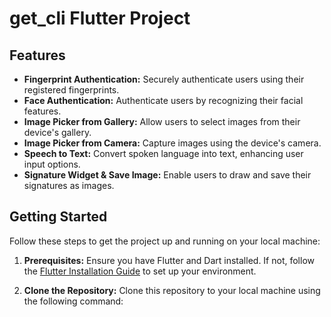 # get_cli Flutter Project



## Features

- **Fingerprint Authentication:** Securely authenticate users using their registered fingerprints.
- **Face Authentication:** Authenticate users by recognizing their facial features.
- **Image Picker from Gallery:** Allow users to select images from their device's gallery.
- **Image Picker from Camera:** Capture images using the device's camera.
- **Speech to Text:** Convert spoken language into text, enhancing user input options.
- **Signature Widget & Save Image:** Enable users to draw and save their signatures as images.
  
## Getting Started

Follow these steps to get the project up and running on your local machine:

1. **Prerequisites:** Ensure you have Flutter and Dart installed. If not, follow the [Flutter Installation Guide](https://flutter.dev/docs/get-started/install) to set up your environment.

2. **Clone the Repository:** Clone this repository to your local machine using the following command:




